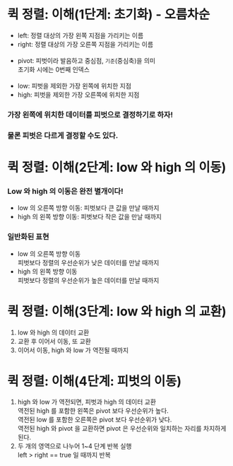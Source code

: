 # 퀵 정렬: 이해(1단계: 초기화) - 오름차순

- left: 정렬 대상의 가장 왼쪽 지점을 가리키는 이름
- right: 정렬 대상의 가장 오른쪽 지점을 가리키는 이름
  <br><br>
- pivot: 피벗이라 발음하고 중심점, `기준`(중심축)을 의미
  <br> 초기화 시에는 0번째 인덱스
  <br><br>
- low: 피벗을 제외한 가장 왼쪽에 위치한 지점
- high: 피벗을 제외한 가장 오른쪽에 위치한 지점

### 가장 왼쪽에 위치한 데이터를 피벗으로 결정하기로 하자!

### 물론 피벗은 다르게 결정할 수도 있다.

# 퀵 정렬: 이해(2단계: low 와 high 의 이동)

### Low 와 high 의 이동은 완전 별개이다!

- low 의 오른쪽 방향 이동: 피벗보다 큰 값을 만날 때까지
- high 의 왼쪽 방향 이동: 피벗보다 작은 값을 만날 때까지

### 일반화된 표현

- low 의 오른쪽 방향 이동
  <br> 피벗보다 정렬의 우선순위가 낮은 데이터를 만날 때까지
- high 의 왼쪽 방향 이동
  <br> 피벗보다 정렬의 우선순위가 높은 데이터를 만날 때까지

# 퀵 정렬: 이해(3단계: low 와 high 의 교환)

1. low 와 high 의 데이터 교환
2. 교환 후 이어서 이동, 또 교환
3. 이어서 이동, high 와 low 가 역전될 때까지

# 퀵 정렬: 이해(4단계: 피벗의 이동)

1. high 와 low 가 역전되면, 피벗과 high 의 데이터 교환
   <br> 역전된 high 를 포함한 왼쪽은 pivot 보다 우선순위가 높다.
   <br> 역전된 low 를 포함한 오른쪽은 pivot 보다 우선순위가 낮다.
   <br> 역전된 high 와 pivot 을 교환하면 pivot 은 우선순위와 일치하는 자리를 차지하게 된다.
2. 두 개의 영역으로 나누어 1~4 단계 반복 실행
   <br> left > right == true 일 때까지 반복